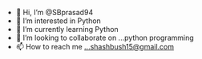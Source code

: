 - 👋 Hi, I’m @SBprasad94
- 👀 I’m interested in Python
- 🌱 I’m currently learning Python
- 💞️ I’m looking to collaborate on ...python programming
- 📫 How to reach me ...shashbush15@gmail.com

<!---
SBprasad94/SBprasad94 is a ✨ special ✨ repository because its `README.md` (this file) appears on your GitHub profile.
You can click the Preview link to take a look at your changes.
--->
